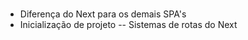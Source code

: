 #

- Diferença do Next para os demais SPA's
- Inicialização de projeto
  -- Sistemas de rotas do Next
